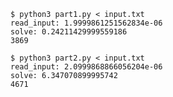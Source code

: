 ```commandline
$ python3 part1.py < input.txt
read_input: 1.9999861251562834e-06
solve: 0.24211429999559186
3869
```

```commandline
$ python3 part2.py < input.txt
read_input: 2.0999868866056204e-06
solve: 6.347070899995742
4671
```
